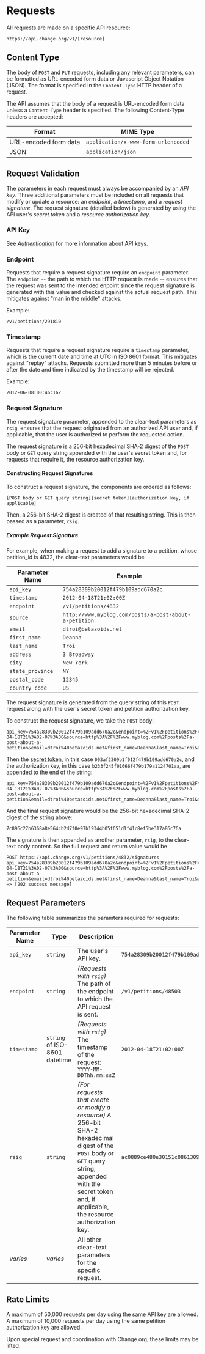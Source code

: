 # Requests

All requests are made on a specific API resource:

    https://api.change.org/v1/[resource]

## Content Type

The body of `POST` and `PUT` requests, including any relevant parameters, can be
formatted as URL-encoded form data or Javascript Object Notation (JSON). The
format is specified in the `Content-Type` HTTP header of a request.

The API assumes that the body of a request is URL-encoded form data unless a
`Content-Type` header is specified. The following Content-Type headers are
accepted:

<table>
    <thead>
        <th>Format</th>
        <th>MIME Type</th>
    </thead>
    <tbody>
        <tr>
            <td>URL-encoded form data</td>
            <td><code>application/x-www-form-urlencoded</code></td>
        </tr>
        <tr>
            <td>JSON</td>
            <td><code>application/json</code></td>
        </tr>
    </tbody>
</table>

## Request Validation

The parameters in each request must always be accompanied by an _API key_.
Three additional parameters must be included on all requests that modify or
update a resource: an _endpoint_, a _timestamp_, and a _request signature_.
The request signature (detailed below) is generated
by using the API user's _secret token_ and a
_resource authorization key_.

### API Key

See [_Authentication_](authentication.md) for more information about API keys.

### Endpoint

Requests that require a request signature require an `endpoint` parameter.
The `endpoint` -- the path to which the HTTP request is made -- ensures that
the request was sent to the intended enpoint since the request signature is
generated with this value and checked against the actual request path. This
mitigates against "man in the middle" attacks.

Example:

    /v1/petitions/291810

### Timestamp

Requests that require a request signature require a `timestamp`
parameter, which is the current date and time at UTC in ISO 8601 format.
This mitigates against "replay" attacks. Requests submitted more than 5
minutes before or after the date and time indicated by the timestamp will
be rejected.

Example:

    2012-06-08T00:46:16Z

### Request Signature

The request signature parameter, appended to the clear-text parameters as
`rsig`, ensures that the request originated from an authorized API user and,
if applicable, that the user is authorized to perform the requested action.

The request signature is a 256-bit hexadecimal SHA-2 digest of the
`POST` body or `GET` query string appended with the user's secret token and,
for requests that require it, the resource authorization key.

#### Constructing Request Signatures

To construct a request signature, the components are ordered as follows:

    [POST body or GET query string][secret token][authorization key, if applicable]

Then, a 256-bit SHA-2 digest is created of that resulting string. This is
then passed as a parameter, `rsig`.

##### Example Request Signature

For example, when making a request to add a signature to a petition, whose
petition_id is 4832, the clear-text parameters would be

<table>
    <thead>
        <th>Parameter Name</th>
        <th>Example</th>
    </thead>
    <tbody>
        <tr>
            <td><code>api_key</code></td>
            <td><code>754a28309b20012f479b109add670a2c</code></td>
        </tr>
        <tr>
            <td><code>timestamp</code></td>
            <td><code>2012-04-18T21:02:00Z</code></td>
        </tr>
        <tr>
            <td><code>endpoint</code></td>
            <td><code>/v1/petitions/4832</code></td>
        </tr>
        <tr>
            <td><code>source</code></td>
            <td><code>http://www.myblog.com/posts/a-post-about-a-petition</code></td>
        </tr>
        <tr>
            <td><code>email</code></td>
            <td><code>dtroi@betazoids.net</code></td>
        </tr>
        <tr>
            <td><code>first_name</code></td>
            <td><code>Deanna</code></td>
        </tr>
        <tr>
            <td><code>last_name</code></td>
            <td><code>Troi</code></td>
        </tr>
        <tr>
            <td><code>address</code></td>
            <td><code>3 Broadway</code></td>
        </tr>
        <tr>
            <td><code>city</code></td>
            <td><code>New York</code></td>
        </tr>
        <tr>
            <td><code>state_province</code></td>
            <td><code>NY</code></td>
        </tr>
        <tr>
            <td><code>postal_code</code></td>
            <td><code>12345</code></td>
        </tr>
        <tr>
            <td><code>country_code</code></td>
            <td><code>US</code></td>
        </tr>
    </tbody>
</table>  

The request signature is generated from the query string of this `POST` request
along with the user's secret token and petition authorization key.

To construct the request signature, we take the `POST` body:

    api_key=754a28309b20012f479b109add670a2c&endpoint=%2Fv1%2Fpetitions%2F4832%2Fsignatures&timestamp=2012-04-18T21%3A02-07%3A00&source=http%3A%2F%2Fwww.myblog.com%2Fposts%2Fa-post-about-a-petition&email=dtroi%40betazoids.net&first_name=Deanna&last_name=Troi&address=3%20Broadway&city=New%20York&state_province=NY&postal_code=12345&country_code=US

Then the [secret token](authentication.md), in this case 
`003af2309b1f012f479b109add670a2c`, and the authorization key, in this case
`b233f245f01666f479b179a1124701aa`, are appended to the end of the string:

    api_key=754a28309b20012f479b109add670a2c&endpoint=%2Fv1%2Fpetitions%2F4832%2Fsignatures&timestamp=2012-04-18T21%3A02-07%3A00&source=http%3A%2F%2Fwww.myblog.com%2Fposts%2Fa-post-about-a-petition&email=dtroi%40betazoids.net&first_name=Deanna&last_name=Troi&address=3%20Broadway&city=New%20York&state_province=NY&postal_code=12345&country_code=US003af2309b1f012f479b109add670a2cb233f245f01666f479b179a1124701aa

And the final request signature would be the 256-bit hexadecimal SHA-2 digest of the string
above:

    7c896c27b6368a8e564cb2d7f0e97b19344b05f651d1f41c8ef5be317a86c76a

The signature is then appended as another parameter, `rsig`, to the clear-text
body content. So the full request and return value would be

    POST https://api.change.org/v1/petitions/4832/signatures
    api_key=754a28309b20012f479b109add670a2c&endpoint=%2Fv1%2Fpetitions%2F4832%2Fsignatures&timestamp=2012-04-18T21%3A02-07%3A00&source=http%3A%2F%2Fwww.myblog.com%2Fposts%2Fa-post-about-a-petition&email=dtroi%40betazoids.net&first_name=Deanna&last_name=Troi&address=3%20Broadway&city=New%20York&state_province=NY&postal_code=12345&country_code=US&rsig=7c896c27b6368a8e564cb2d7f0e97b19344b05f651d1f41c8ef5be317a86c76a
    => [202 success message]

## Request Parameters

The following table summarizes the paramters required for requests:

<table>
    <thead>
        <th>Parameter Name</th>
        <th>Type</th>
        <th>Description</th>
        <th>Example</th>
    </thead>
    <tbody>
        <tr>
            <td><code>api_key</code></td>
            <td><code>string</code></td>
            <td>The user's API key.</td>
            <td><code>754a28309b20012f479b109add670a2c</code></td>
        </tr>
        <tr>
            <td><code>endpoint</code></td>
            <td><code>string</code></td>
            <td><em>(Requests with <code>rsig</code>)</em> The path of the endpoint to which the API request is sent.</td>
            <td><code>/v1/petitions/48503</code></td>
        </tr>
        <tr>
            <td><code>timestamp</code></td>
            <td><code>string</code> of ISO-8601 datetime</td>
            <td>
                <em>(Requests with <code>rsig</code>)</em> The timestamp of the request:
                <code>YYYY-MM-DDThh:mm:ssZ</code>
            </td>
            <td><code>2012-04-18T21:02:00Z</code></td>
        </tr>
        <tr>
            <td><code>rsig</code></td>
            <td><code>string</code></td>
            <td>
                <em>(For requests that create or modify a resource)</em> A 256-bit SHA-2 hexadecimal digest of the <code>POST</code>
                body or <code>GET</code> query string, appended with the secret token
                and, if applicable, the resource authorization key.
            </td>
            <td><code>ac0889ce480e30151c08613093868d22e30d4fcb60cc42089313e9d6ccc5bcbc</code></td>
        </tr>
        <tr>
            <td><em>varies</em></td>
            <td><em>varies</em></td>
            <td>All other clear-text parameters for the specific request.</td>
            <td></td>
        </tr>
    </tbody>
</table>

## Rate Limits

A maximum of 50,000 requests per day using the same API key are allowed. A
maximum of 10,000 requests per day using the same petition authorization key are
allowed.

Upon special request and coordination with Change.org, these limits may be
lifted.
